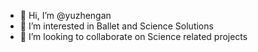 - 👋 Hi, I’m @yuzhengan
- 👀 I’m interested in Ballet and Science Solutions
- 💞️ I’m looking to collaborate on Science related projects

<!---
yuzhengan/yuzhengan is a ✨ special ✨ repository because its `README.md` (this file) appears on your GitHub profile.
You can click the Preview link to take a look at your changes.
--->

